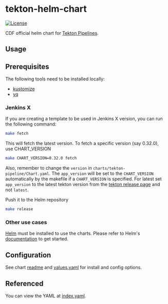 # tekton-helm-chart

[![License](https://img.shields.io/badge/License-Apache%202.0-blue.svg)](https://opensource.org/licenses/Apache-2.0)

CDF official helm chart for [Tekton Pipelines](https://github.com/tektoncd/pipeline).

## Usage

## Prerequisites

The following tools need to be installed locally:

- [kustomize](https://kubectl.docs.kubernetes.io/installation/kustomize/)
- [yq](https://github.com/mikefarah/yq/#install)

### Jenkins X

If you are creating a template to be used in Jenkins X version, you can run the following command:

```bash
make fetch
```

This will fetch the latest version.
To fetch a specific version (say 0.32.0), use CHART_VERSION

```bash
make CHART_VERSION=0.32.0 fetch
```

Also, remember to change the `version` in `charts/tekton-pipeline/Chart.yaml`.
The `app_version` will be set to the `CHART_VERSION` automatically by the makefile if a `CHART_VERSION` is specified.
For latest set `app_version` to the latest tekton version from the [tekton release page](https://github.com/tektoncd/pipeline/releases) and not `latest`.

Push it to the Helm repository

```bash
make release
```

### Other use cases

[Helm](https://helm.sh) must be installed to use the charts.
Please refer to Helm's [documentation](https://helm.sh/docs/) to get started.


## Configuration

See chart [readme](charts/tekton-pipeline/README.md) and [values.yaml](charts/tekton-pipeline/values.yaml) for install and config options.

## Referenced

You can view the YAML at [index.yaml](https://cdfoundation.github.io/tekton-helm-chart).
